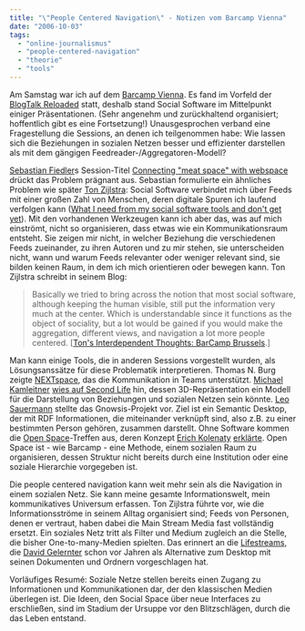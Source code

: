 ```yaml
---
title: "\"People Centered Navigation\" - Notizen vom Barcamp Vienna"
date: "2006-10-03"
tags: 
  - "online-journalismus"
  - "people-centered-navigation"
  - "theorie"
  - "tools"
---
```


Am Samstag war ich auf dem [Barcamp Vienna](http://www.barcamp.at/Home). Es fand im Vorfeld der [BlogTalk Reloaded](http://www.blogtalk.net/) statt, deshalb stand Social Software im Mittelpunkt einiger Präsentationen. (Sehr angenehm und zurückhaltend organisiert; hoffentlich gibt es eine Fortsetzung!) Unausgesprochen verband eine Fragestellung die Sessions, an denen ich teilgenommen habe: Wie lassen sich die Beziehungen in sozialen Netzen besser und effizienter darstellen als mit dem gängigen Feedreader-/Aggregatoren-Modell?

[Sebastian Fiedler](http://seblogging.cognitivearchitects.com/)s Session-Titel [Connecting "meat space" with webspace](http://www.barcamp.at/Sessions) drückt das Problem prägnant aus. Sebastian formulierte ein ähnliches Problem wie später [Ton Zijlstra](http://www.zylstra.org/blog/): Social Software verbindet mich über Feeds mit einer großen Zahl von Menschen, deren digitale Spuren ich laufend verfolgen kann ([What I need from my social software tools and don't get yet](http://www.barcamp.at/What_I_need_from_my_social_software_tools_and_don%27t_get_yet)). Mit den vorhandenen Werkzeugen kann ich aber das, was auf mich einströmt, nicht so organisieren, dass etwas wie ein Kommunikationsraum entsteht. Sie zeigen mir nicht, in welcher Beziehung die verschiedenen Feeds zueinander, zu ihren Autoren und zu mir stehen, sie unterscheiden nicht, wann und warum Feeds relevanter oder weniger relevant sind, sie bilden keinen Raum, in dem ich mich orientieren oder bewegen kann. Ton Zijlstra schreibt in seinem Blog:

> Basically we tried to bring across the notion that most social software, although keeping the human visible, still put the information very much at the center. Which is understandable since it functions as the object of sociality, but a lot would be gained if you would make the aggregation, different views, and navigation a lot more people centered. \[[Ton's Interdependent Thoughts: BarCamp Brussels](http://www.zylstra.org/blog/archives/2006/09/barcamp_brussel.html "Ton's Interdependent Thoughts: BarCamp Brussels").\]

Man kann einige Tools, die in anderen Sessions vorgestellt wurden, als Lösungsanssätze für diese Problematik interpretieren. Thomas N. Burg zeigte [NEXTspace](http://permalink.info/), das die Kommunikation in Teams unterstützt. [Michael Kamleitner](http://nonsmokingarea.com/blog/) [wies auf Second Life](http://www.barcamp.at/Web_3D) hin, dessen 3D-Repräsentation ein Modell für die Darstellung von Beziehungen und sozialen Netzen sein könnte. [Leo Sauermann](http://www.leobard.net/) stellte das Gnowsis-Projekt vor. Ziel ist ein Semantic Desktop, der mit RDF Informationen, die miteinander verknüpft sind, also z.B. zu einer bestimmten Person gehören, zusammen darstellt. Ohne Software kommen die [Open Space](http://www.openspaceworld.org/)\-Treffen aus, deren Konzept [Erich Kolenaty](http://www.transformation.at) [erklärte](http://www.barcamp.at/Open_Space._A_way_to_splendid_communications_and_great_outcomes). Open Space ist - wie Barcamp - eine Methode, einem sozialen Raum zu organisieren, dessen Struktur nicht bereits durch eine Institution oder eine soziale Hierarchie vorgegeben ist.

Die people centered navigation kann weit mehr sein als die Navigation in einem sozialen Netz. Sie kann meine gesamte Informationswelt, mein kommunikatives Universum erfassen. Ton Zijlstra führte vor, wie die Informationsströme in seinem Alltag organisiert sind; Feeds von Personen, denen er vertraut, haben dabei die Main Stream Media fast vollständig ersetzt. Ein soziales Netz tritt als Filter und Medium zugleich an die Stelle, die bisher One-to-many-Medien spielten. Das erinnert an die [Lifestreams](http://www.cs.yale.edu/homes/freeman/lifestreams.html), die [David Gelernter](http://www.cs.yale.edu/people/gelernter.html) schon vor Jahren als Alternative zum Desktop mit seinen Dokumenten und Ordnern vorgeschlagen hat.

Vorläufiges Resumé: Soziale Netze stellen bereits einen Zugang zu Informationen und Kommunikationen dar, der den klassischen Medien überlegen ist. Die Ideen, den Social Space über neue Interfaces zu erschließen, sind im Stadium der Ursuppe vor den Blitzschlägen, durch die das Leben entstand.

